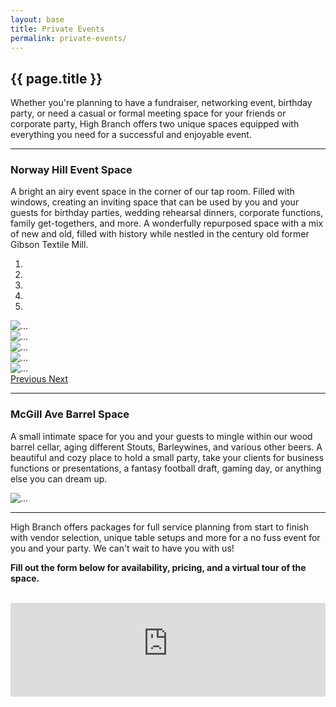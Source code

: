```yaml
---
layout: base
title: Private Events
permalink: private-events/
---
```


<section id="private-events" class="page bg-light-gray">
	<div class="container">
		<div class="row">
			<div class="col-md-8 col-md-offset-2">
				<h2 class="section-heading">{{ page.title }}</h2>
				<p class="lead">Whether you're planning to have a fundraiser, networking event, birthday party, or need a casual or formal meeting space for your friends or corporate party, High Branch offers two unique spaces equipped with everything you need for a successful and enjoyable event.</p>
				<hr>
			</div>
			<div class="col-md-8 col-md-offset-2">
				<h3>Norway Hill Event Space</h3>
				<p>A bright an airy event space in the corner of our tap room. Filled with windows, creating an inviting space that can be used by you and your guests for birthday parties, wedding rehearsal dinners, corporate functions, family get-togethers, and more. A wonderfully repurposed space with a mix of new and old, filled with history while nestled in the century old former Gibson Textile Mill.</p>
				<!-- <p><a href="#inquiry-form" class="page-scroll">Get More Information</a></p> -->
				<div id="carousel-the-norway-hill" class="carousel slide" data-interval="false" data-ride="carousel">
				<!-- Indicators -->
				<ol class="carousel-indicators">
					<li data-target="#carousel-the-norway-hill-1" data-slide-to="0" class="active"></li>
					<li data-target="#carousel-the-norway-hill-2" data-slide-to="1"></li>
					<li data-target="#carousel-the-norway-hill-3" data-slide-to="2"></li>
					<li data-target="#carousel-the-norway-hill-4" data-slide-to="3"></li>
					<li data-target="#carousel-the-norway-hill-5" data-slide-to="4"></li>
				</ol>
				<!-- Wrapper for slides -->
				<div class="carousel-inner" role="listbox">
					<div class="item active">
						<img src="{{ site.baseurl }}/img/private-events/the-norway-hill-1.jpg" alt="...">
					</div>
					<div class="item">
						<img src="{{ site.baseurl }}/img/private-events/the-norway-hill-2.jpg" alt="...">
					</div>
					<div class="item">
						<img src="{{ site.baseurl }}/img/private-events/the-norway-hill-3.jpg" alt="...">
					</div>
					<div class="item">
						<img src="{{ site.baseurl }}/img/private-events/the-norway-hill-4.jpg" alt="...">
					</div>
					<div class="item">
						<img src="{{ site.baseurl }}/img/private-events/the-norway-hill-5.jpg" alt="...">
					</div>
				</div>
				<!-- Controls -->
				<a class="left carousel-control" href="#carousel-the-norway-hill" role="button" data-slide="prev">
				<span class="glyphicon glyphicon-chevron-left" aria-hidden="true"></span>
				<span class="sr-only">Previous</span>
				</a>
				<a class="right carousel-control" href="#carousel-the-norway-hill" role="button" data-slide="next">
				<span class="glyphicon glyphicon-chevron-right" aria-hidden="true"></span>
				<span class="sr-only">Next</span>
				</a>
				</div>
				<hr>
				<h3>McGill Ave Barrel Space</h3>
				<p>A small intimate space for you and your guests to mingle within our wood barrel cellar, aging different Stouts, Barleywines, and various other beers. A beautiful and cozy place to hold a small party, take your clients for business functions or presentations, a fantasy football draft, gaming day, or anything else you can dream up.</p>
				<!-- <p><a href="#inquiry-form" class="page-scroll">Get More Information</a></p> -->
				<p><img src="{{ site.baseurl }}/img/private-events/the-mcgill-ave-1.jpg" alt="..." class="img-responsive"></p>
				<hr>
				<!-- <div id="carousel-the-mcgill-ave" class="carousel slide" data-ride="carousel"> -->
				<!-- Indicators -->
				<!-- <ol class="carousel-indicators">
					<li data-target="#carousel-the-mcgill-ave-0" data-slide-to="0" class="active"></li>
					<li data-target="#carousel-the-mcgill-ave-1" data-slide-to="1"></li>
					<li data-target="#carousel-the-mcgill-ave-2" data-slide-to="2"></li>
				</ol> -->
				<!-- Wrapper for slides -->
				<!-- <div class="carousel-inner" role="listbox">
					<div class="item active">
						<img src="https://via.placeholder.com/960x480" alt="...">
					</div>
					<div class="item">
						<img src="https://via.placeholder.com/960x480" alt="...">
					</div>
					<div class="item">
						<img src="https://via.placeholder.com/960x480" alt="...">
					</div>
				</div> -->
				<!-- Controls -->
				<!-- <a class="left carousel-control" href="#carousel-the-mcgill-ave" role="button" data-slide="prev">
				<span class="glyphicon glyphicon-chevron-left" aria-hidden="true"></span>
				<span class="sr-only">Previous</span>
				</a>
				<a class="right carousel-control" href="#carousel-the-mcgill-ave" role="button" data-slide="next">
				<span class="glyphicon glyphicon-chevron-right" aria-hidden="true"></span>
				<span class="sr-only">Next</span>
				</a>
				</div> -->
				<p id="inquiry-form">High Branch offers packages for full service planning from start to finish with vendor selection, unique table setups and more for a no fuss event for you and your party. We can't wait to have you with us!</p>
				<p><strong>Fill out the form below for availability, pricing, and a virtual tour of the space.</strong></p>
				<br>
				<div class="inquiry-form">
					<script type="text/javascript" src="//www.pixifi.com/admin/js/consolidated/jquery.iframe.Resizer.min.js"></script>
					<iframe id="pixifi-contact-form" src="https://highbranchbrewing.pixifi.com/inquiry/" sandbox="allow-same-origin allow-scripts allow-top-navigation allow-forms" scrolling="no" style="width: 100%; border: 0px solid;" ></iframe>
					<script>iFrameResize()</script>
				</div>
			</div>
		</div>
	</div>
</section>
